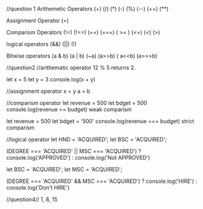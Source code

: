 //question 1
Arithemetic Operators
(+) (/) (\*) (-) (%) (--) (++) (\*\*)

Assignment Operator
(=)

Comparism Operators
(!=) (!==) (==) (===) ( >= ) (<=) (<) (>)

logical operators
(&&) (||) (!)

Bitwise operators
(a & b) (a | b) (~a) (a>>b) ( a<<b) (a>>>b)

//question2
//arithematic operator
12 % 5 returns 2.

let x = 5
let y = 3
console.log(x + y)

//assignment operator
x = y
a = b

//comparism operator
let revenue = 500
let bdget = 500
console.log(revenue == budget) weak comparism

let revenue = 500
let bdget = '500'
console.log(revenue === budget) strict comparism

//logical operator
let HND = 'ACQUIRED';
let BSC = 'ACQUIRED';

(DEGREE === 'ACQUIRED' || MSC === 'ACQUIRED') ? console.log('APPROVED') : console.log('Not APPROVED')

let BSC = 'ACQUIRED';
let MSC = 'ACQUIRED';

(DEGREE === 'ACQUIRED' && MSC === 'ACQUIRED') ? console.log('HIRE') : console.log('Don't HIRE')

//question4//
1, 8, 15
